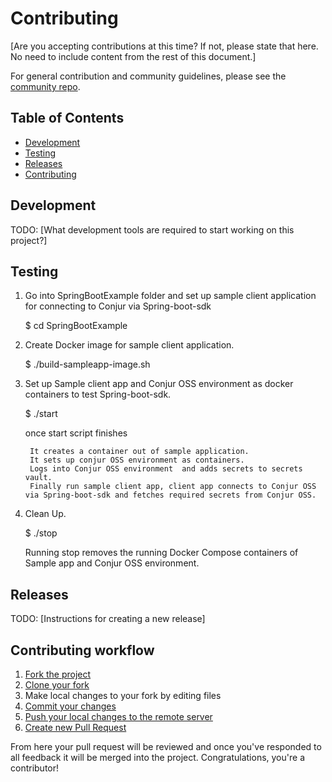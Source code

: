 # Contributing

[Are you accepting contributions at this time? If not, please state that here.
No need to include content from the rest of this document.]

For general contribution and community guidelines, please see the [community repo](https://github.com/cyberark/community).

## Table of Contents

- [Development](#development)
- [Testing](#testing)
- [Releases](#releases)
- [Contributing](#contributing-workflow)

## Development

TODO:
[What development tools are required to start working on this project?]

## Testing

1) Go into SpringBootExample folder and set up sample client application for connecting to Conjur via Spring-boot-sdk

    $ cd SpringBootExample

2) Create Docker image for sample client application.

    $ ./build-sampleapp-image.sh

3) Set up Sample client app and Conjur OSS environment as docker containers to test Spring-boot-sdk.

    $ ./start


    once start script finishes

        It creates a container out of sample application.
        It sets up conjur OSS environment as containers.
        Logs into Conjur OSS environment  and adds secrets to secrets vault.
        Finally run sample client app, client app connects to Conjur OSS via Spring-boot-sdk and fetches required secrets from Conjur OSS.
        
4) Clean Up.

    $ ./stop

    Running stop removes the running Docker Compose containers of Sample app and Conjur OSS environment.

## Releases

TODO:
[Instructions for creating a new release]

## Contributing workflow

1. [Fork the project](https://help.github.com/en/github/getting-started-with-github/fork-a-repo)
2. [Clone your fork](https://help.github.com/en/github/creating-cloning-and-archiving-repositories/cloning-a-repository)
3. Make local changes to your fork by editing files
3. [Commit your changes](https://help.github.com/en/github/managing-files-in-a-repository/adding-a-file-to-a-repository-using-the-command-line)
4. [Push your local changes to the remote server](https://help.github.com/en/github/using-git/pushing-commits-to-a-remote-repository)
5. [Create new Pull Request](https://help.github.com/en/github/collaborating-with-issues-and-pull-requests/creating-a-pull-request-from-a-fork)

From here your pull request will be reviewed and once you've responded to all
feedback it will be merged into the project. Congratulations, you're a contributor!
